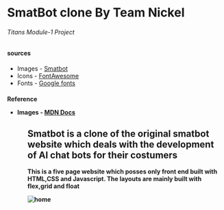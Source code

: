 <h1>SmatBot clone By Team Nickel</h1> 
<h6>Titans Module-1 Project</h6>
<h4>sources</source></h4>
<ul>
  <li>Images - <a href = "smatbot.com" >Smatbot<a></li>
  <li>Icons - <a href = "fontawesome.com" >FontAwesome<a></li>
  <li>Fonts - <a href = "https://fonts.google.com/" >Google fonts<a></li>
</ul>
 <h4>Reference</source>
   <ul>
       <li>Images - <a href = "https://developer.mozilla.org/en-US/" >MDN Docs<a></li>
   <ul>

<h2>Smatbot is a clone of the original smatbot website which deals with the development of AI chat bots for their costumers</h2>
<p>This is a five page website which posses only front end built with HTML,CSS and Javascript. The layouts are mainly built with flex,grid and float </p>








![home](https://user-images.githubusercontent.com/39058941/100349610-ba683900-300e-11eb-8834-ed549d3ccb56.png)
 
